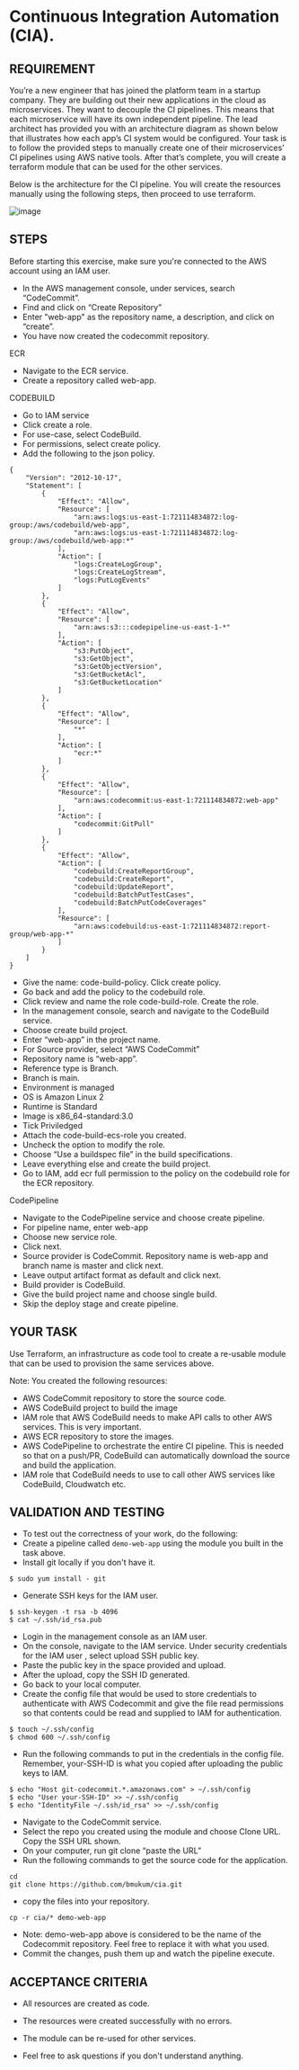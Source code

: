 # Continuous Integration Automation (CIA).
## REQUIREMENT
You’re a new engineer that has joined the platform team in a startup company. They are building out their new applications in the cloud as microservices. They want to decouple the CI pipelines. This means that each microservice will have its own independent pipeline. The lead architect has provided you with an architecture diagram as shown below that illustrates how each app’s CI system would be configured.
Your task is to follow the provided steps to manually create one of their microservices’ CI pipelines using AWS native tools. After that’s complete, you will create a terraform module that can be used for the other services.

Below is the architecture for the CI pipeline. You will create the resources manually using the following steps, then proceed to use terraform.


![image](architecture.png)

## STEPS
Before starting this exercise, make sure you're connected to the AWS account using an IAM user.
- In the AWS management console, under services, search “CodeCommit”.
- Find and click on “Create Repository”
- Enter  "web-app" as the repository name, a description, and click on “create”.
- You have now created the codecommit repository.

ECR
- Navigate to the ECR service.
- Create a repository called web-app.

CODEBUILD
- Go to IAM service
- Click create a role.
- For use-case, select CodeBuild.
- For permissions, select create policy.
- Add the following to the json policy.
  
```
{
    "Version": "2012-10-17",
    "Statement": [
        {
            "Effect": "Allow",
            "Resource": [
                "arn:aws:logs:us-east-1:721114834872:log-group:/aws/codebuild/web-app",
                "arn:aws:logs:us-east-1:721114834872:log-group:/aws/codebuild/web-app:*"
            ],
            "Action": [
                "logs:CreateLogGroup",
                "logs:CreateLogStream",
                "logs:PutLogEvents"
            ]
        },
        {
            "Effect": "Allow",
            "Resource": [
                "arn:aws:s3:::codepipeline-us-east-1-*"
            ],
            "Action": [
                "s3:PutObject",
                "s3:GetObject",
                "s3:GetObjectVersion",
                "s3:GetBucketAcl",
                "s3:GetBucketLocation"
            ]
        },
        {
            "Effect": "Allow",
            "Resource": [
                "*"
            ],
            "Action": [
                "ecr:*"
            ]
        },
        {
            "Effect": "Allow",
            "Resource": [
                "arn:aws:codecommit:us-east-1:721114834872:web-app"
            ],
            "Action": [
                "codecommit:GitPull"
            ]
        },
        {
            "Effect": "Allow",
            "Action": [
                "codebuild:CreateReportGroup",
                "codebuild:CreateReport",
                "codebuild:UpdateReport",
                "codebuild:BatchPutTestCases",
                "codebuild:BatchPutCodeCoverages"
            ],
            "Resource": [
                "arn:aws:codebuild:us-east-1:721114834872:report-group/web-app-*"
            ]
        }
    ]
}
```

- Give the name: code-build-policy. Click create policy.
- Go back and add the policy to the codebuild role.
- Click review and name the role code-build-role. Create the role.
- In the management console, search and navigate to the CodeBuild service.
- Choose create build project.
- Enter “web-app” in the project name.
- For Source provider, select “AWS CodeCommit”
- Repository name is “web-app”. 
- Reference type is Branch.
- Branch is main.
- Environment is managed
- OS is Amazon Linux 2
- Runtime is Standard
- Image is x86_64-standard:3.0
- Tick Priviledged 
- Attach the code-build-ecs-role you created.
- Uncheck the option to modify the role.
- Choose “Use a buildspec file” in the build specifications.
- Leave everything else and create the build project.
- Go to IAM, add ecr full permission to the policy on the codebuild role for the ECR repository.

CodePipeline
- Navigate to the CodePipeline service and choose create pipeline.
- For pipeline name, enter web-app
- Choose new service role.
- Click next.
- Source provider is CodeCommit. Repository name is web-app and branch name is master and click next.
- Leave output artifact format as default and click next.
- Build provider is CodeBuild.
- Give the build project name and choose single build.
- Skip the deploy stage and create pipeline.

## YOUR TASK
Use Terraform, an infrastructure as code tool to create a re-usable module that can be used to provision the same services above.

Note:
You created the following resources:
- AWS CodeCommit repository to store the source code.
- AWS CodeBuild project to build the image
- IAM role that AWS CodeBuild needs to make API calls to other AWS services. This is very important.
- AWS ECR repository to store the images.
- AWS CodePipeline to orchestrate the entire CI pipeline. This is needed so that on a push/PR, CodeBuild can automatically download the source and build the application.
- IAM role that CodeBuild needs to use to call other AWS services like CodeBuild, Cloudwatch etc.


## VALIDATION AND TESTING
- To test out the correctness of your work, do the following:
- Create a pipeline called ```demo-web-app``` using the module you built in the task above.
- Install git locally if you don't have it.
```
$ sudo yum install - git
```
- Generate SSH keys for the IAM user.
```
$ ssh-keygen -t rsa -b 4096
$ cat ~/.ssh/id_rsa.pub
```
- Login in the management console as an IAM user.
- On the console, navigate to the IAM service. Under security credentials for the IAM user , select upload SSH public key.
- Paste the public key in the space provided and upload.
- After the upload, copy the SSH ID generated.
- Go back to your local computer.
- Create the config file that would be used to store credentials to authenticate with AWS Codecommit and give the file read permissions so that contents could be read and supplied to IAM for authentication.
```
$ touch ~/.ssh/config
$ chmod 600 ~/.ssh/config
```
- Run the following commands to put in the credentials in the config file. Remember, your-SSH-ID is what you copied after uploading the public keys to IAM.
```
$ echo "Host git-codecommit.*.amazonaws.com" > ~/.ssh/config
$ echo "User your-SSH-ID" >> ~/.ssh/config
$ echo "IdentityFile ~/.ssh/id_rsa" >> ~/.ssh/config
```
- Navigate to the CodeCommit service. 
- Select the repo you created using the module and choose Clone URL. Copy the SSH URL shown.
- On your computer, run git clone “paste the URL”
- Run the following commands to get the source code for the application.
```
cd
git clone https://github.com/bmukum/cia.git
```
- copy the files into your repository.
```
cp -r cia/* demo-web-app
```
- Note: demo-web-app above is considered to be the name of the Codecommit repository. Feel free to replace it with what you used.
- Commit the changes, push them up and watch the pipeline execute.

## ACCEPTANCE CRITERIA
- All resources are created as code.
- The resources were created successfully with no errors.
- The module can be re-used for other services.

- Feel free to ask questions if you don't understand anything.


